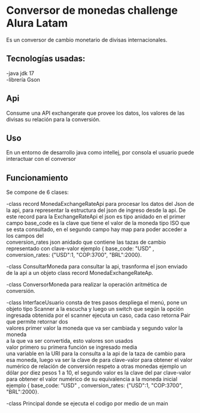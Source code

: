 # Conversor de monedas challenge Alura Latam 

  
Es un conversor de cambio monetario de divisas 
internacionales. 

  

## Tecnologías usadas: 
-java jdk 17  
-librería Gson 

  

## Api 

Consume una API exchangerate que provee 
los datos, los valores de las divisas 
su relación para la conversión. 

  

## Uso 

En un entorno de desarrollo java 
como intellej, por consola el usuario 
puede interactuar con el conversor 

  

## Funcionamiento 

Se compone de  6 clases: 

-class record MonedaExchangeRateApi  para procesar los datos del Json de la api, 
 para representar la estructura del json de ingreso desde la api. 
 De este record para la  ExchangeRateApi el json es tipo anidado 
 en el primer campo  base_code  es la clave que tiene el valor de la moneda tipo ISO 
que se esta consultado, en el segundo campo hay map para poder acceder   a los campos del  
conversion_rates  json anidado que contiene las tazas de cambio 
 representado con clave-valor 
 ejemplo { base_code: "USD" , conversion_rates: {"USD":1, "COP:3700", "BRL":2000}. 

  
 -class ConsultarMoneda para consultar la api, trasnforma el json enviado de la api 
 a un objeto class record MonedaExchangeRateAp. 

 
 -class ConversorMoneda  para realizar la operación aritmética de conversión. 
 
 
-class InterfaceUsuario consta de tres pasos despliega el menú, pone un objeto tipo 
 Scanner a la escucha y luego un switch que según la opción ingresada obtenida 
 por el scanner ejecuta un caso, cada caso retorna Pair que permite retornar dos  
 valores primer valor la moneda que va ser cambiada y segundo valor la moneda  
 a la que va ser convertida, esto valores son usados  
 valor primero su primera función se ingresado media  
 una variable en la URI para la consulta a la api de la taza de cambio para esa 
 moneda, luego va ser la clave de para clave-valor  para obtener el valor 
 numérico de relación de conversión respeto a otras monedas ejemplo un dólar por diez pesos 1 a 10, el 
 segundo valor es la clave del par clave-valor para obtener el valor numérico de su equivalencia 
 a la moneda inicial  
 ejemplo { base_code: "USD" , conversion_rates: {"USD":1, "COP:3700", "BRL":2000}. 

 -class Principal donde se ejecuta el codigo por medio de un main

